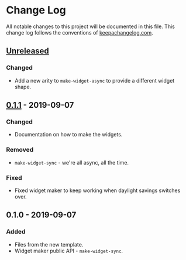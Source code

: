 # Change Log
All notable changes to this project will be documented in this file. This change log follows the conventions of [keepachangelog.com](http://keepachangelog.com/).

## [Unreleased]
### Changed
- Add a new arity to `make-widget-async` to provide a different widget shape.

## [0.1.1] - 2019-09-07
### Changed
- Documentation on how to make the widgets.

### Removed
- `make-widget-sync` - we're all async, all the time.

### Fixed
- Fixed widget maker to keep working when daylight savings switches over.

## 0.1.0 - 2019-09-07
### Added
- Files from the new template.
- Widget maker public API - `make-widget-sync`.

[Unreleased]: https://github.com/your-name/fork-yea/compare/0.1.1...HEAD
[0.1.1]: https://github.com/your-name/fork-yea/compare/0.1.0...0.1.1
